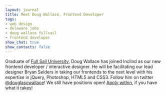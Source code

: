 ```yaml
---
layout: journal
title: Meet Doug Wallace, Frontend Developer
tags: 
- web design
- delaware jobs
- doug wallace fullsail
- frontend developer
show_chat: true
show_contacts: false
---
```


Graduate of <a href="http://www.fullsail.edu/" target="_blank">Full Sail University</a>, Doug Wallace has joined Inclind as our new frontend developer / interactive designer. He will be facilitating our lead designer Bryan Selders in taking our frontends to the next level with his expertise in jQuery, Photoshop, HTML5 and CSS3.  Follow him on twitter <a href="http://twitter.com/douglascwallace" target="_blank">@douglascwallace</a>!  We still have positions open! <a href="http://www.inclind.com/forms/job-application.htm">Apply within</a>, if you have what it takes!